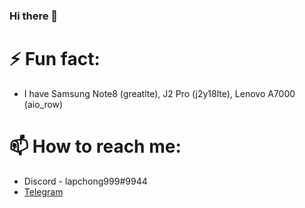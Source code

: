 ### Hi there 👋

<!--
**youheng7185/youheng7185** is a ✨ _special_ ✨ repository because its `README.md` (this file) appears on your GitHub profile.

Here are some ideas to get you started:

- 🔭 I’m currently working on ...
- 🌱 I’m currently learning ...
- 👯 I’m looking to collaborate on ...
- 🤔 I’m looking for help with ...
- 💬 Ask me about ...
- 📫 How to reach me: ...
- 😄 Pronouns: ...
- ⚡ Fun fact: ...
-->
# ⚡ Fun fact: 
- I have Samsung Note8 (greatlte), J2 Pro (j2y18lte), Lenovo A7000 (aio_row)

# 📫 How to reach me:
- Discord - lapchong999#9944
- [Telegram](https://t.me/lapchong888)
